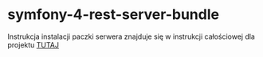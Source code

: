 # symfony-4-rest-server-bundle

Instrukcja instalacji paczki serwera znajduje się w instrukcji całościowej dla projektu [TUTAJ](https://github.com/mikolaj-bronk/symfony-4-rest-server)
